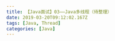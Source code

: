 ```yaml
---
title: 【Java面试】03——Java多线程（待整理）
date: 2019-03-20T09:12:02.167Z
tags: [Java, Thread]
categories: [Java]
---
```

